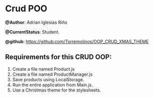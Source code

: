 # Crud POO

**@Author**: Adrian Iglesias Riño

**@CurrentStatus**: Student.

**@github**: https://github.com/Torremolinos/OOP_CRUD_XMAS_THEME

## Requirements for this CRUD OOP: ##

1. Create a file named Product.js
2. Create a file named ProductManager.js
3. Save products using LocalStorage.
4. Run the entire application from Main.js.
5. Use a Christmas theme for the stylesheets.
